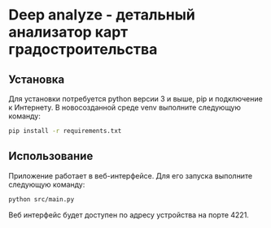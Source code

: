 # Deep analyze - детальный анализатор карт градостроительства

## Установка
Для установки потребуется python версии 3 и выше, pip и подключение к Интернету.
В новосозданной среде venv выполните следующую команду:
```bash
pip install -r requirements.txt
```

## Использование
Приложение работает в веб-интерфейсе. Для его запуска выполните следующую команду:
```bash
python src/main.py
```
Веб интерфейс будет доступен по адресу устройства на порте 4221.
